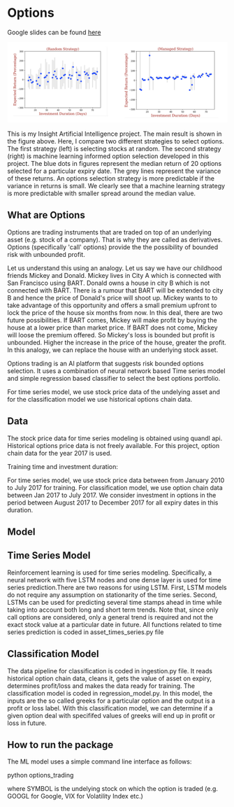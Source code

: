 
# Options 

Google slides can be found [here](https://docs.google.com/presentation/d/1bubSDpVukkwkACXivLEY4nQMSzOSIPdzUTxachdkKQ4/edit#slide=id.g4302bf8b27_0_0)


![Alt text](./images/results.png?raw=true "Title")

This is my Insight Artificial Intelligence project. The main result is shown in the figure above. Here, I compare two different strategies to select options. The first strategy (left) is selecting stocks at random. The second strategy (right) is machine learning informed option selection developed in this project. The blue dots in figures represent the median return of 20 options selected for a particular expiry date. The grey lines represent the variance of these returns. An options selection strategy is more predictable if the variance in returns is small. We clearly see that a machine learning strategy is more predictable with smaller spread around the median value.

## What are Options

Options are trading instruments that are traded on top of an underlying asset (e.g. stock of a company). That is why they are called as derivatives. Options (specifically 'call' options) provide the the possibility of bounded risk with unbounded profit.


Let us understand this using an analogy. Let us say we have our childhood friends Mickey and Donald. Mickey lives in City A which is connected with San Francisco using BART. Donald owns a house in city B which is not connected with BART. There is a rumour that BART will be extended to city B and hence the price of Donald's price will shoot up. Mickey wants to to take advantage of this opportunity and offers a small premium upfront to lock the price of the house six months from now. In this deal, there are two future possibilities. If BART comes, Mickey will make profit by buying the house at a lower price than market price. If BART does not come, Mickey will loose the premium offered. So Mickey's loss is bounded but profit is unbounded. Higher the increase in the price of the house, greater the profit. In this analogy, we can replace the house with an underlying stock asset.

Options trading is an AI platform that suggests risk bounded options selection. It uses a combination of neural network based Time series model and simple regression based classifier to select the best options portfolio.

For time series model, we use stock price data of the undelying asset and for the classification model we use historical options chain data.


## Data

The stock price data for time series modeling is obtained using quandl api. Historical options price data is not freely available. For this project, option chain data for the year 2017 is used.

Training time and investment duration:

For time series model, we use stock price data between from January 2010 to July 2017 for training. For classification model, we use option chain data between Jan 2017 to July 2017. We consider investment in options in the period between August 2017 to December 2017 for all expiry dates in this duration. 


## Model

## Time Series Model

Reinforcement learning is used for time series modeling. Specifically, a neural network with five LSTM nodes and one dense layer is used for time series prediction.There are two reasons for using LSTM. First, LSTM models do not require any assumption on stationarity of the time series. Second, LSTMs can be used for predicting several time stamps ahead in time while taking into account both long and short term trends.  Note that, since only call options are considered, only a general trend is required and not the exact stock value at a particular date in future. All functions related to time series prediction is coded in asset_times_series.py file

## Classification Model

The data pipeline for classification is coded in ingestion.py file. It reads historical option chain data, cleans it, gets the value of asset on expiry, determines profit/loss and makes the data ready for training. The classification model is coded in regression_model.py. In this model, the inputs are the so called greeks for a particular option and the output is a profit or loss label.  With this classification model, we can determine if a given option deal with specififed values of greeks will end up in profit or loss in future. 

## How to run the package

The ML model uses a simple command line interface as follows:

python options_trading <SYMBOL>

where SYMBOL is the undelying stock on which the option is traded (e.g. GOOGL for Google, VIX for Volatility Index etc.)

